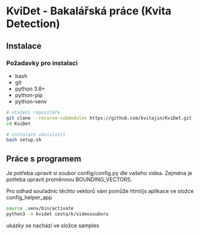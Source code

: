 # KviDet - Bakalářská práce (Kvita Detection)

## Instalace

### Požadavky pro instalaci
* bash
* git
* python 3.8+
* python-pip
* python-venv

```bash
# stažení repozitáře
git clone --recurse-submodules https://github.com/kvitajin/KviDet.git
cd KviDet

# instalace závislostí
bash setup.sh
```

## Práce s programem

Je potřeba upravit si soubor config/config.py dle vašeho videa. Zejména je potřeba upravit proměnnou BOUNDING_VECTORS.

Pro odhad souřadnic těchto vektorů vám pomůže html/js aplikace ve složce config_helper_app

```bash
source .venv/bin/activate
python3 -m kvidet cesta/k/videosouboru
```
ukázky se nachází ve složce samples
